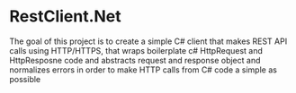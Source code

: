# RestClient.Net

The goal of this project is to create a simple C# client that makes REST API calls using HTTP/HTTPS, that wraps boilerplate c# HttpRequest and HttpResposne code and abstracts request and response object and normalizes errors in order to make HTTP calls from C# code a simple as possible 
